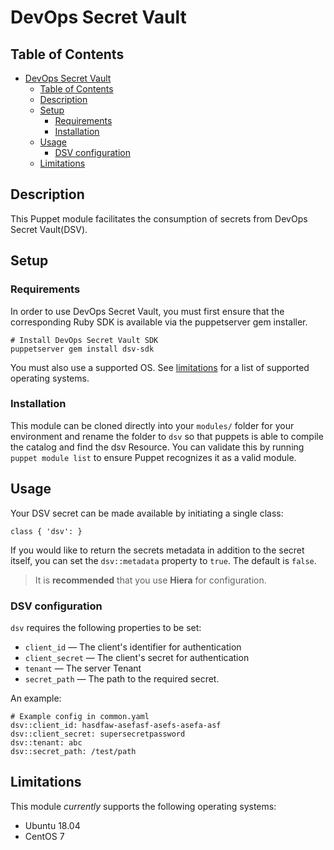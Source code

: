 # DevOps Secret Vault

## Table of Contents

- [DevOps Secret Vault](#devops-secret-vault)
  - [Table of Contents](#table-of-contents)
  - [Description](#description)
  - [Setup](#setup)
    - [Requirements](#requirements)
    - [Installation](#installation)
  - [Usage](#usage)
    - [DSV configuration](#dsv-configuration)
  - [Limitations](#limitations)

## Description

This Puppet module facilitates the consumption of secrets from DevOps Secret Vault(DSV).

## Setup

### Requirements

In order to use DevOps Secret Vault, you must first ensure that the corresponding Ruby SDK is available via the puppetserver gem installer.

```
# Install DevOps Secret Vault SDK
puppetserver gem install dsv-sdk
```

You must also use a supported OS. See [limitations](#limitations) for a list of supported operating systems.

### Installation

This module can be cloned directly into your `modules/` folder for your environment and rename the folder to `dsv` so that puppets is able to compile the catalog and find the dsv Resource. You can validate this by running `puppet module list` to ensure Puppet recognizes it as a valid module.

## Usage

Your DSV secret can be made available by initiating a single class:

```
class { 'dsv': }
```

If you would like to return the secrets metadata in addition to the secret itself, you can set the `dsv::metadata` property to `true`. The default is `false`.

> It is **recommended** that you use **Hiera** for configuration.

### DSV configuration

`dsv` requires the following properties to be set:

- `client_id` — The client's identifier for authentication
- `client_secret` — The client's secret for authentication
- `tenant` — The server Tenant
- `secret_path` — The path to the required secret.

An example:

```
# Example config in common.yaml
dsv::client_id: hasdfaw-asefasf-asefs-asefa-asf
dsv::client_secret: supersecretpassword
dsv::tenant: abc
dsv::secret_path: /test/path
```

## Limitations

This module _currently_ supports the following operating systems:

- Ubuntu 18.04
- CentOS 7
